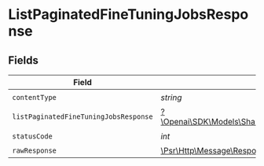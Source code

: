 # ListPaginatedFineTuningJobsResponse


## Fields

| Field                                                                                                                        | Type                                                                                                                         | Required                                                                                                                     | Description                                                                                                                  |
| ---------------------------------------------------------------------------------------------------------------------------- | ---------------------------------------------------------------------------------------------------------------------------- | ---------------------------------------------------------------------------------------------------------------------------- | ---------------------------------------------------------------------------------------------------------------------------- |
| `contentType`                                                                                                                | *string*                                                                                                                     | :heavy_check_mark:                                                                                                           | N/A                                                                                                                          |
| `listPaginatedFineTuningJobsResponse`                                                                                        | [?\Openai\SDK\Models\Shared\ListPaginatedFineTuningJobsResponse](../../models/shared/ListPaginatedFineTuningJobsResponse.md) | :heavy_minus_sign:                                                                                                           | OK                                                                                                                           |
| `statusCode`                                                                                                                 | *int*                                                                                                                        | :heavy_check_mark:                                                                                                           | N/A                                                                                                                          |
| `rawResponse`                                                                                                                | [\Psr\Http\Message\ResponseInterface](https://www.php-fig.org/psr/psr-7/#33-psrhttpmessageresponseinterface)                 | :heavy_minus_sign:                                                                                                           | N/A                                                                                                                          |